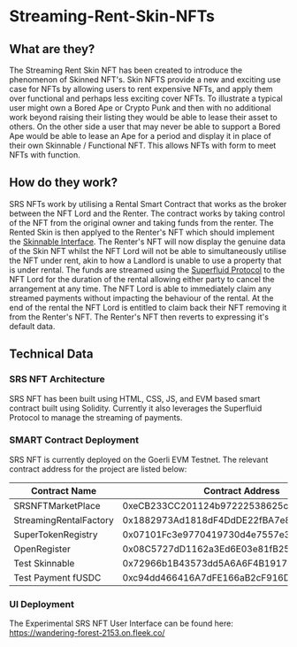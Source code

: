 # Streaming-Rent-Skin-NFTs

## What are they?
The Streaming Rent Skin NFT has been created to introduce the phenomenon of Skinned NFT's. Skin NFTS provide a new and exciting use case for NFTs by 
allowing users to rent expensive NFTs, and apply them over functional and perhaps less exciting cover NFTs. To illustrate a typical user might own 
a Bored Ape or Crypto Punk and then with no additional work beyond raising their listing they would be able to lease their asset to others. On the other side 
a user that may never be able to support a Bored Ape would be able to lease an Ape for a period and display it in place of their own Skinnable / Functional NFT. 
This allows NFTs with form to meet NFTs with function. 

## How do they work?
SRS NFTs work by utilising a Rental Smart Contract that works as the broker between the NFT Lord and the Renter. The contract works by taking control of the NFT from
the original owner and taking funds from the renter. The Rented Skin is then applyed to the Renter's NFT which should implement the [Skinnable Interface](https://github.com/cryptotwilight/Streaming-Rent-Skin-NFT/blob/94327cc23cff7db522b208c613556dc3423f6928/solidity/interfaces/ISkinnable.sol). 
The Renter's NFT will now display the genuine data of the Skin NFT whilst the NFT Lord will not be able to simultaneously utilise the NFT under rent, akin to how a Landlord is unable to use a property that is under rental. 
The funds are streamed using the [Superfluid Protocol](https://www.superfluid.finance/) to the NFT Lord for the duration of the rental allowing either party to cancel the arrangement at any time. The NFT Lord is able to immediately claim any streamed payments without impacting the behaviour of the rental. 
At the end of the rental the NFT Lord is entitled to claim back their NFT removing it from the Renter's NFT. The Renter's NFT then reverts to expressing it's default data. 


## Technical Data 

### SRS NFT Architecture 
SRS NFT has been built using HTML, CSS, JS, and EVM based smart contract built using Solidity. Currently it also leverages the Superfluid Protocol to manage the streaming of payments. 

### SMART Contract Deployment 
SRS NFT is currently deployed on the Goerli EVM Testnet. The relevant contract address for the project are listed below:

|Contract Name              |Contract Address                          |
|---------------------------|------------------------------------------|
|SRSNFTMarketPlace          |0xeCB233CC201124b97222538625c03b28aFD76bFa|
|StreamingRentalFactory     |0x1882973Ad1818dF4DdDE22fBA7e832ae6626B32 |
|SuperTokenRegistry         |0x07101Fc3e9770419730d4e7557e3948FabFe5501|
|OpenRegister               |0x08C5727dD1162a3Ed6E03e81fB25202E6Ded6faD|
|Test Skinnable             |0x72966b1B43573dd5A6A6F4B19178E2733CF0091e|
|Test Payment fUSDC         |0xc94dd466416A7dFE166aB2cF916D3875C049EBB7| 


### UI Deployment 
The Experimental SRS NFT User Interface can be found here:
https://wandering-forest-2153.on.fleek.co/

